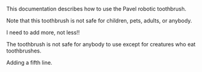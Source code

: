 This documentation describes how to use the Pavel robotic toothbrush.

Note that this toothbrush is not safe for children, pets, adults, or anybody.

I need to add more, not less!!

The toothbrush is not safe for anybody to use except for creatures who eat toothbrushes.

Adding a fifth line.

